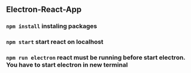## Electron-React-App

### `npm install` instaling packages

### `npm start` start react on localhost

### `npm run electron` react must be running before start electron. You have to start electron in new terminal

